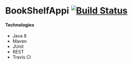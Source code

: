 # BookShelfAppi  [![Build Status](https://travis-ci.org/PatrykIgras/BookShelf.svg?branch=master)](https://travis-ci.org/PatrykIgras/BookShelf)

#### Technologies

- Java 8
- Maven
- JUnit
- REST
- Travis CI
